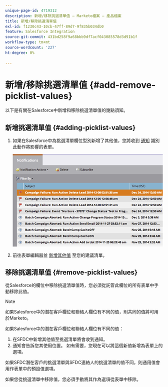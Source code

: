 ```yaml
---
unique-page-id: 4719312
description: 新增/移除挑選清單值 — Marketo檔案 — 產品檔案
title: 新增/移除挑選清單值
exl-id: f1230c43-10cb-47ff-89d7-9f835b034db0
feature: Salesforce Integration
source-git-commit: 431bd258f9a68bbb9df7acf043085578d3d91b1f
workflow-type: tm+mt
source-wordcount: '227'
ht-degree: 0%

---
```


# 新增/移除挑選清單值 {#add-remove-picklist-values}

以下是有關在Salesforce中新增和移除挑選清單值的幾點須知。

## 新增挑選清單值 {#adding-picklist-values}

1. 如果在Salesforce中為挑選清單欄位型別新增了其他值，您將收到 [通知](/help/marketo/product-docs/core-marketo-concepts/miscellaneous/understanding-notifications.md) 識別此動作將影響的表單。

   ![](assets/image2015-1-21-14-3a4-3a7.png)

1. 前往表單編輯器並 [新增其他值](/help/marketo/product-docs/demand-generation/forms/form-actions/add-a-country-picklist-to-your-form.md) 至您的建議清單。

## 移除挑選清單值 {#remove-picklist-values}

從Salesforce的欄位中移除挑選清單值時，您必須從託管此欄位的所有表單中手動移除此值。

>[!NOTE]
>
>如果Salesforce中的潛在客戶欄位和聯絡人欄位有不同的值，則共同的值將可用於Marketo。

如果Salesforce中的潛在客戶欄位和聯絡人欄位有不同的值：

1. 在SFDC中新增其他值至挑選清單將會收到通知。
1. 通知會告訴您其使用位置。 如有需要，您現在可以將這個新值新增為表單上的選項。

如果SFDC潛在客戶的挑選清單與SFDC連絡人的挑選清單的值不同，則通用值會用作表單中的預設值選項。

如果您從挑選清單中移除值，您必須手動將其作為選項從表單中移除。
